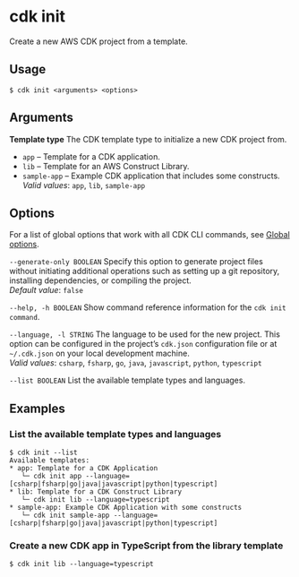 # cdk init<a name="ref-cli-cmd-init"></a>

Create a new AWS CDK project from a template.

## Usage<a name="ref-cli-cmd-init-usage"></a>

```
$ cdk init <arguments> <options>
```

## Arguments<a name="ref-cli-cmd-init-args"></a>

**Template type**  <a name="ref-cli-cmd-init-args-template-type"></a>
The CDK template type to initialize a new CDK project from.  
+ `app` – Template for a CDK application.
+ `lib` – Template for an AWS Construct Library.
+ `sample-app` – Example CDK application that includes some constructs.
*Valid values*: `app`, `lib`, `sample-app`

## Options<a name="ref-cli-cmd-init-options"></a>

For a list of global options that work with all CDK CLI commands, see [Global options](ref-cli-cmd.md#ref-cli-cmd-options).

`--generate-only BOOLEAN`  <a name="ref-cli-cmd-init-options-generate-only"></a>
Specify this option to generate project files without initiating additional operations such as setting up a git repository, installing dependencies, or compiling the project.  
*Default value*: `false`

`--help, -h BOOLEAN`  <a name="ref-cli-cmd-init-options-help"></a>
Show command reference information for the `cdk init command`.

`--language, -l STRING`  <a name="ref-cli-cmd-init-options-language"></a>
The language to be used for the new project. This option can be configured in the project’s `cdk.json` configuration file or at `~/.cdk.json` on your local development machine.  
*Valid values*: `csharp`, `fsharp`, `go`, `java`, `javascript`, `python`, `typescript`

`--list BOOLEAN`  <a name="ref-cli-cmd-init-options-list"></a>
List the available template types and languages.

## Examples<a name="ref-cli-cmd-init-examples"></a>

### List the available template types and languages<a name="ref-cli-cmd-init-examples-1"></a>

```
$ cdk init --list
Available templates:
* app: Template for a CDK Application
   └─ cdk init app --language=[csharp|fsharp|go|java|javascript|python|typescript]
* lib: Template for a CDK Construct Library
   └─ cdk init lib --language=typescript
* sample-app: Example CDK Application with some constructs
   └─ cdk init sample-app --language=[csharp|fsharp|go|java|javascript|python|typescript]
```

### Create a new CDK app in TypeScript from the library template<a name="ref-cli-cmd-init-examples-2"></a>

```
$ cdk init lib --language=typescript
```